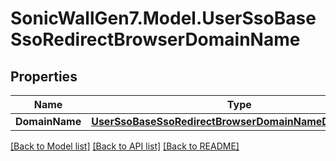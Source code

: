 # SonicWallGen7.Model.UserSsoBaseSsoRedirectBrowserDomainName

## Properties

Name | Type | Description | Notes
------------ | ------------- | ------------- | -------------
**DomainName** | [**UserSsoBaseSsoRedirectBrowserDomainNameDomainName**](UserSsoBaseSsoRedirectBrowserDomainNameDomainName.md) |  | [optional] 

[[Back to Model list]](../README.md#documentation-for-models) [[Back to API list]](../README.md#documentation-for-api-endpoints) [[Back to README]](../README.md)

